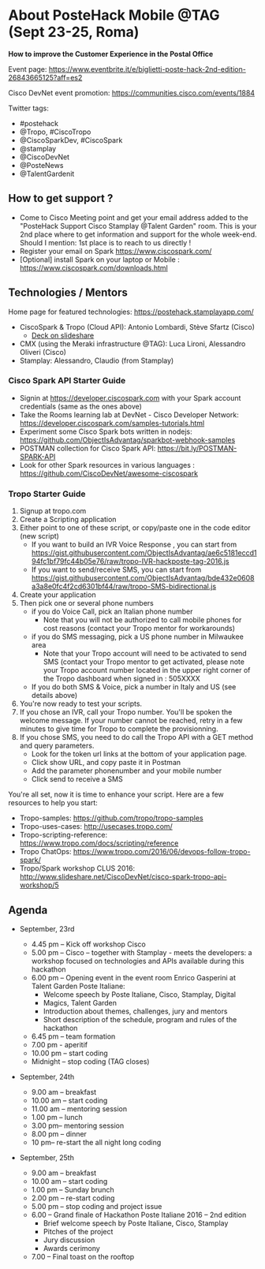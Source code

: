 # About PosteHack Mobile @TAG (Sept 23-25, Roma)

**How to improve the Customer Experience in the Postal Office**

Event page: https://www.eventbrite.it/e/biglietti-poste-hack-2nd-edition-26843665125?aff=es2 

Cisco DevNet event promotion: https://communities.cisco.com/events/1884

Twitter tags: 
- #postehack 
- @Tropo, #CiscoTropo
- @CiscoSparkDev, #CiscoSpark
- @stamplay 
- @CiscoDevNet 
- @PosteNews 
- @TalentGardenit


## How to get support ?

- Come to Cisco Meeting point and get your email address added to the "PosteHack Support Cisco Stamplay @Talent Garden" room.  This is your 2nd place where to get information and support  for the whole week-end. Should I mention: 1st place is to reach to us directly !
- Register your email on Spark https://www.ciscospark.com/
- [Optional] install Spark on your laptop or Mobile : https://www.ciscospark.com/downloads.html


## Technologies / Mentors

Home page for featured technologies: https://postehack.stamplayapp.com/
- CiscoSpark & Tropo (Cloud API): Antonio Lombardi, Stève Sfartz (Cisco)
    - [Deck on slideshare](http://www.slideshare.net/SteveSfartz/hackathon-poste-mobile-2016-cisco-roma-tag-talentgardenit)
- CMX (using the Meraki infrastructure @TAG): Luca Lironi, Alessandro Oliveri (Cisco)
- Stamplay: Alessandro, Claudio (from Stamplay)

### Cisco Spark API Starter Guide

- Signin at https://developer.ciscospark.com with your Spark account credentials (same as the ones above) 
- Take the Rooms learning lab at DevNet - Cisco Developer Network: https://developer.ciscospark.com/samples-tutorials.html
- Experiment some Cisco Spark bots written in nodejs: https://github.com/ObjectIsAdvantag/sparkbot-webhook-samples
- POSTMAN collection for Cisco Spark API: https://bit.ly/POSTMAN-SPARK-API  
- Look for other Spark resources in various languages : https://github.com/CiscoDevNet/awesome-ciscospark


### Tropo Starter Guide

1. Signup at tropo.com
2. Create a Scripting application
3. Either point to one of these script, or copy/paste one in the code editor (new script)
	- If you want to build an IVR Voice Response , you can start from https://gist.githubusercontent.com/ObjectIsAdvantag/ae6c5181eccd194fc1bf79fc44b05e76/raw/tropo-IVR-hackposte-tag-2016.js
	- If you want to send/receive SMS, you can start from https://gist.githubusercontent.com/ObjectIsAdvantag/bde432e0608a3a8e0fc4f2cd6301bf44/raw/tropo-SMS-bidirectional.js  
4. Create your application
5. Then pick one or several phone numbers
	- if you do Voice Call, pick an Italian phone number 
		- Note that you will not be authorized to call mobile phones for cost reasons (contact your Tropo mentor for workarounds)
	- if you do SMS messaging, pick a US phone number in Milwaukee area
		- Note that your Tropo account will need to be activated to send SMS (contact your Tropo mentor to get activated, please note your Tropo account number located in the upper right corner of the Tropo dashboard when signed in : 505XXXX
	- If you do both SMS & Voice, pick a number in Italy and US (see details above)
6. You're now ready to test your scripts. 
7. If you chose an IVR, call your Tropo number. You'll be spoken the welcome message. If your number cannot be reached, retry in a few minutes to give time for Tropo to complete the provisionning.
8. If you chose SMS, you need to do call the Tropo API with a GET method and query parameters.
	- Look for the token url links at the bottom of your application page.
	- Click show URL, and copy paste it in Postman
	- Add the parameter phonenumber and your mobile number
	- Click send to receive a SMS

You're all set, now it is time to enhance your script. Here are a few resources to help you start:
- Tropo-samples: https://github.com/tropo/tropo-samples 
- Tropo-uses-cases: http://usecases.tropo.com/ 
- Tropo-scripting-reference: https://www.tropo.com/docs/scripting/reference 
- Tropo ChatOps: https://www.tropo.com/2016/06/devops-follow-tropo-spark/ 
- Tropo/Spark workshop CLUS 2016: http://www.slideshare.net/CiscoDevNet/cisco-spark-tropo-api-workshop/5 


## Agenda

- September, 23rd
    - 4.45 pm – Kick off workshop Cisco
    - 5.00 pm – Cisco – together with Stamplay - meets the developers: a workshop focused on technologies and APIs available during this hackathon
    - 6.00 pm – Opening event in the event room Enrico Gasperini at Talent Garden Poste Italiane:
        - Welcome speech by Poste Italiane, Cisco, Stamplay, Digital
        - Magics, Talent Garden
        - Introduction about themes, challenges, jury and mentors
        - Short description of the schedule, program and rules of the hackathon
    - 6.45 pm – team formation
    - 7.00 pm - aperitif
    - 10.00 pm – start coding
    - Midnight – stop coding (TAG closes)

- September, 24th
    - 9.00 am – breakfast
    - 10.00 am – start coding
    - 11.00 am – mentoring session
    - 1.00 pm – lunch
    - 3.00 pm– mentoring session
    - 8.00 pm – dinner
    - 10 pm– re-start the all night long coding

- September, 25th
    - 9.00 am – breakfast
    - 10.00 am – start coding
    - 1.00 pm – Sunday brunch
    - 2.00 pm – re-start coding
    - 5.00 pm – stop coding and project issue
    - 6.00 – Grand finale of Hackathon Poste Italiane 2016 – 2nd edition
        - Brief welcome speech by Poste Italiane, Cisco, Stamplay
        - Pitches of the project
        - Jury discussion
        -  Awards cerimony
    - 7.00 – Final toast on the rooftop

